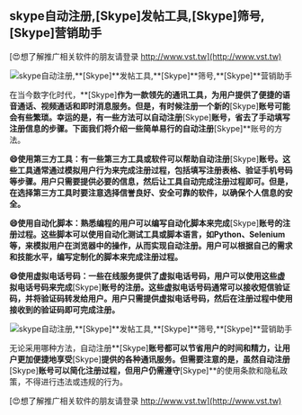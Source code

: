 ## **skype自动注册,**[Skype]**发帖工具,**[Skype]**筛号,**[Skype]**营销助手**

[😍想了解推广相关软件的朋友请登录 http://www.vst.tw](http://www.vst.tw)

 <center><img src="https://vst.tw/MP4/tuiguang/png/0.png" alt="skype自动注册,**[Skype]**发帖工具,**[Skype]**筛号,**[Skype]**营销助手"></center>

在当今数字化时代，**[Skype]**作为一款领先的通讯工具，为用户提供了便捷的语音通话、视频通话和即时消息服务。但是，有时候注册一个新的**[Skype]**账号可能会有些繁琐。幸运的是，有一些方法可以自动注册**[Skype]**账号，省去了手动填写注册信息的步骤。下面我们将介绍一些简单易行的自动注册**[Skype]**账号的方法。

**😄使用第三方工具：有一些第三方工具或软件可以帮助自动注册**[Skype]**账号。这些工具通常通过模拟用户行为来完成注册过程，包括填写注册表格、验证手机号码等步骤。用户只需要提供必要的信息，然后让工具自动完成注册过程即可。但是，在选择第三方工具时要注意选择信誉良好、安全可靠的软件，以确保个人信息的安全。**

**😄使用自动化脚本：熟悉编程的用户可以编写自动化脚本来完成**[Skype]**账号的注册过程。这些脚本可以使用自动化测试工具或脚本语言，如Python、Selenium等，来模拟用户在浏览器中的操作，从而实现自动注册。用户可以根据自己的需求和技能水平，编写定制化的脚本来完成注册过程。**

**😄使用虚拟电话号码：一些在线服务提供了虚拟电话号码，用户可以使用这些虚拟电话号码来完成**[Skype]**账号的注册。这些虚拟电话号码通常可以接收短信验证码，并将验证码转发给用户。用户只需提供虚拟电话号码，然后在注册过程中使用接收到的验证码即可完成注册。**

 <center><img src="https://vst.tw/MP4/tuiguang/png/7.png" alt="skype自动注册,**[Skype]**发帖工具,**[Skype]**筛号,**[Skype]**营销助手"></center>

无论采用哪种方法，自动注册**[Skype]**账号都可以节省用户的时间和精力，让用户更加便捷地享受**[Skype]**提供的各种通讯服务。但需要注意的是，虽然自动注册**[Skype]**账号可以简化注册过程，但用户仍需遵守**[Skype]**的使用条款和隐私政策，不得进行违法或违规的行为。

[😍想了解推广相关软件的朋友请登录 http://www.vst.tw](http://www.vst.tw)



